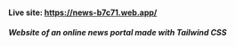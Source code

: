 #### Live site: https://news-b7c71.web.app/
##### Website of an online news portal made with Tailwind CSS
